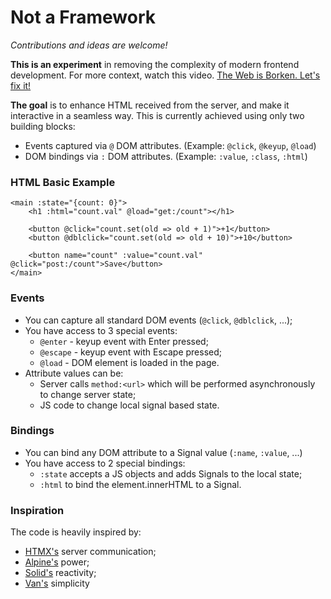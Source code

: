 # Not a Framework

_Contributions and ideas are welcome!_

**This is an experiment** in removing the complexity of modern frontend development.
For more context, watch this video. [The Web is Borken. Let's fix it!](https://youtu.be/TaP9Wc_gkI0)

**The goal** is to enhance HTML received from the server, and make it interactive in a seamless way. This is currently achieved using only two building blocks:
- Events captured via `@` DOM attributes. (Example: `@click`, `@keyup`, `@load`)
- DOM bindings via `:` DOM attributes. (Example: `:value`, `:class`, `:html`)


### HTML Basic Example

```
<main :state="{count: 0}">
    <h1 :html="count.val" @load="get:/count"></h1>

    <button @click="count.set(old => old + 1)">+1</button>
    <button @dblclick="count.set(old => old + 10)">+10</button>

    <button name="count" :value="count.val" @click="post:/count">Save</button>
</main>
  ```

### Events
- You can capture all standard DOM events (`@click`, `@dblclick`, ...);
- You have access to 3 special events:
    - `@enter` - keyup event with Enter pressed;
    - `@escape` - keyup event with Escape pressed;
    - `@load` - DOM element is loaded in the page.
- Attribute values can be:
    - Server calls `method:<url>` which will be performed asynchronously to change server state;
    - JS code to change local signal based state.

### Bindings
- You can bind any DOM attribute to a Signal value (`:name`, `:value`, ...)
- You have access to 2 special bindings:
    - `:state` accepts a JS objects and adds Signals to the local state;
    -  `:html` to bind the element.innerHTML to a Signal.

### Inspiration
The code is heavily inspired by:
- [HTMX's](https://htmx.org/) server communication;
- [Alpine's](https://alpinejs.dev/) power;
- [Solid's](https://www.solidjs.com/) reactivity;
- [Van's](https://vanjs.org/) simplicity
